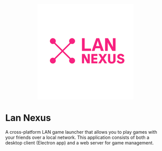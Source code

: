 <div align="center">
  <img src="./logo.png" alt="Lan Nexus Logo" width="300"/>
</div>

# Lan Nexus

A cross-platform LAN game launcher that allows you to play games with your friends over a local network. This application consists of both a desktop client (Electron app) and a web server for game management.

